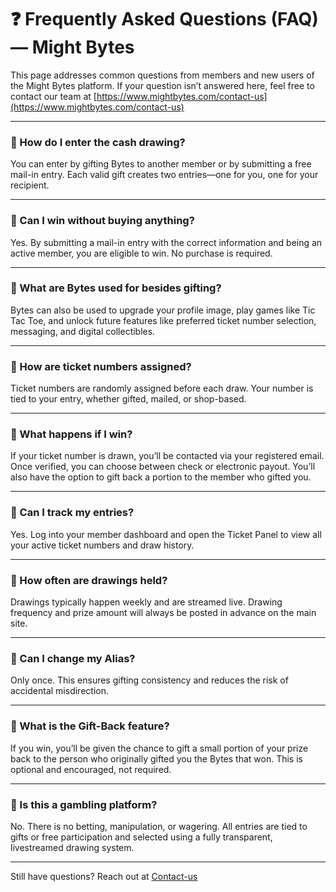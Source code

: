 # ❓ Frequently Asked Questions (FAQ) — Might Bytes

This page addresses common questions from members and new users of the Might Bytes platform. If your question isn’t answered here, feel free to contact our team at [https://www.mightbytes.com/contact-us](https://www.mightbytes.com/contact-us)

---

### 🔹 How do I enter the cash drawing?

You can enter by gifting Bytes to another member or by submitting a free mail-in entry. Each valid gift creates two entries—one for you, one for your recipient.

---

### 🔹 Can I win without buying anything?

Yes. By submitting a mail-in entry with the correct information and being an active member, you are eligible to win. No purchase is required.

---

### 🔹 What are Bytes used for besides gifting?

Bytes can also be used to upgrade your profile image, play games like Tic Tac Toe, and unlock future features like preferred ticket number selection, messaging, and digital collectibles.

---

### 🔹 How are ticket numbers assigned?

Ticket numbers are randomly assigned before each draw. Your number is tied to your entry, whether gifted, mailed, or shop-based.

---

### 🔹 What happens if I win?

If your ticket number is drawn, you’ll be contacted via your registered email. Once verified, you can choose between check or electronic payout. You’ll also have the option to gift back a portion to the member who gifted you.

---

### 🔹 Can I track my entries?

Yes. Log into your member dashboard and open the Ticket Panel to view all your active ticket numbers and draw history.

---

### 🔹 How often are drawings held?

Drawings typically happen weekly and are streamed live. Drawing frequency and prize amount will always be posted in advance on the main site.

---

### 🔹 Can I change my Alias?

Only once. This ensures gifting consistency and reduces the risk of accidental misdirection.

---

### 🔹 What is the Gift-Back feature?

If you win, you’ll be given the chance to gift a small portion of your prize back to the person who originally gifted you the Bytes that won. This is optional and encouraged, not required.

---

### 🔹 Is this a gambling platform?

No. There is no betting, manipulation, or wagering. All entries are tied to gifts or free participation and selected using a fully transparent, livestreamed drawing system.

---

Still have questions? Reach out at [Contact-us](https://www.mightbytes.com/contact-us) 
